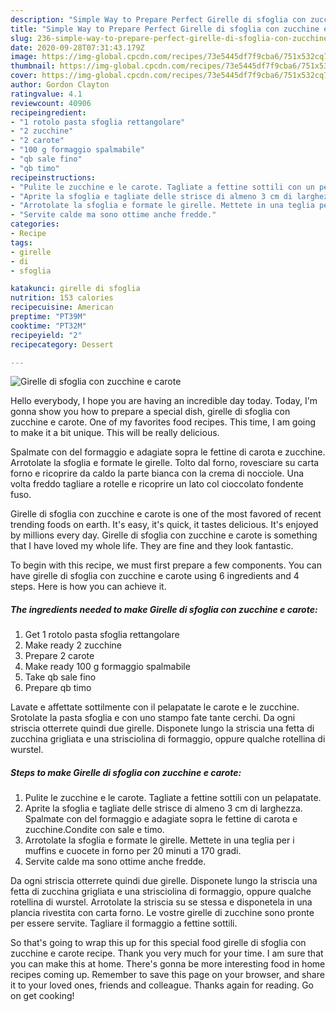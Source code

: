 ```yaml
---
description: "Simple Way to Prepare Perfect Girelle di sfoglia con zucchine e carote"
title: "Simple Way to Prepare Perfect Girelle di sfoglia con zucchine e carote"
slug: 236-simple-way-to-prepare-perfect-girelle-di-sfoglia-con-zucchine-e-carote
date: 2020-09-28T07:31:43.179Z
image: https://img-global.cpcdn.com/recipes/73e5445df7f9cba6/751x532cq70/girelle-di-sfoglia-con-zucchine-e-carote-recipe-main-photo.jpg
thumbnail: https://img-global.cpcdn.com/recipes/73e5445df7f9cba6/751x532cq70/girelle-di-sfoglia-con-zucchine-e-carote-recipe-main-photo.jpg
cover: https://img-global.cpcdn.com/recipes/73e5445df7f9cba6/751x532cq70/girelle-di-sfoglia-con-zucchine-e-carote-recipe-main-photo.jpg
author: Gordon Clayton
ratingvalue: 4.1
reviewcount: 40906
recipeingredient:
- "1 rotolo pasta sfoglia rettangolare"
- "2 zucchine"
- "2 carote"
- "100 g formaggio spalmabile"
- "qb sale fino"
- "qb timo"
recipeinstructions:
- "Pulite le zucchine e le carote. Tagliate a fettine sottili con un pelapatate."
- "Aprite la sfoglia e tagliate delle strisce di almeno 3 cm di larghezza. Spalmate con del formaggio e adagiate sopra le fettine di carota e zucchine.Condite con sale e timo."
- "Arrotolate la sfoglia e formate le girelle. Mettete in una teglia per i muffins e cuocete in forno per 20 minuti a 170 gradi."
- "Servite calde ma sono ottime anche fredde."
categories:
- Recipe
tags:
- girelle
- di
- sfoglia

katakunci: girelle di sfoglia 
nutrition: 153 calories
recipecuisine: American
preptime: "PT39M"
cooktime: "PT32M"
recipeyield: "2"
recipecategory: Dessert

---
```



![Girelle di sfoglia con zucchine e carote](https://img-global.cpcdn.com/recipes/73e5445df7f9cba6/751x532cq70/girelle-di-sfoglia-con-zucchine-e-carote-recipe-main-photo.jpg)

Hello everybody, I hope you are having an incredible day today. Today, I'm gonna show you how to prepare a special dish, girelle di sfoglia con zucchine e carote. One of my favorites food recipes. This time, I am going to make it a bit unique. This will be really delicious.

Spalmate con del formaggio e adagiate sopra le fettine di carota e zucchine. Arrotolate la sfoglia e formate le girelle. Tolto dal forno, rovesciare su carta forno e ricoprire da caldo la parte bianca con la crema di nocciole. Una volta freddo tagliare a rotelle e ricoprire un lato col cioccolato fondente fuso.

Girelle di sfoglia con zucchine e carote is one of the most favored of recent trending foods on earth. It's easy, it's quick, it tastes delicious. It's enjoyed by millions every day. Girelle di sfoglia con zucchine e carote is something that I have loved my whole life. They are fine and they look fantastic.


To begin with this recipe, we must first prepare a few components. You can have girelle di sfoglia con zucchine e carote using 6 ingredients and 4 steps. Here is how you can achieve it.

<!--inarticleads1-->

##### The ingredients needed to make Girelle di sfoglia con zucchine e carote:

1. Get 1 rotolo pasta sfoglia rettangolare
1. Make ready 2 zucchine
1. Prepare 2 carote
1. Make ready 100 g formaggio spalmabile
1. Take qb sale fino
1. Prepare qb timo


Lavate e affettate sottilmente con il pelapatate le carote e le zucchine. Srotolate la pasta sfoglia e con uno stampo fate tante cerchi. Da ogni striscia otterrete quindi due girelle. Disponete lungo la striscia una fetta di zucchina grigliata e una strisciolina di formaggio, oppure qualche rotellina di wurstel. 

<!--inarticleads2-->

##### Steps to make Girelle di sfoglia con zucchine e carote:

1. Pulite le zucchine e le carote. Tagliate a fettine sottili con un pelapatate.
1. Aprite la sfoglia e tagliate delle strisce di almeno 3 cm di larghezza. Spalmate con del formaggio e adagiate sopra le fettine di carota e zucchine.Condite con sale e timo.
1. Arrotolate la sfoglia e formate le girelle. Mettete in una teglia per i muffins e cuocete in forno per 20 minuti a 170 gradi.
1. Servite calde ma sono ottime anche fredde.


Da ogni striscia otterrete quindi due girelle. Disponete lungo la striscia una fetta di zucchina grigliata e una strisciolina di formaggio, oppure qualche rotellina di wurstel. Arrotolate la striscia su se stessa e disponetela in una plancia rivestita con carta forno. Le vostre girelle di zucchine sono pronte per essere servite. Tagliare il formaggio a fettine sottili. 

So that's going to wrap this up for this special food girelle di sfoglia con zucchine e carote recipe. Thank you very much for your time. I am sure that you can make this at home. There's gonna be more interesting food in home recipes coming up. Remember to save this page on your browser, and share it to your loved ones, friends and colleague. Thanks again for reading. Go on get cooking!
